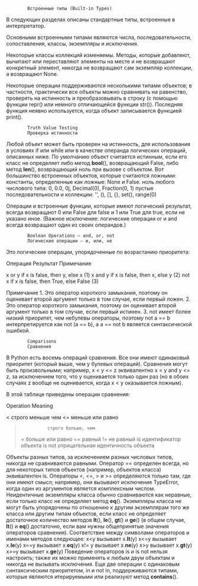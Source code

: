             Встроенные типы (Built-in Types)

В следующих разделах описаны стандартные типы, встроенные в интерпретатор.

Основными встроенными типами являются числа, последовательности, сопоставления, классы,
экземпляры и исключения.

Некоторые классы коллекций изменяемы. Методы, которые добавляют, вычитают или
переставляют элементы на месте и не возвращают конкретный элемент, никогда не возвращают
сам экземпляр коллекции, а возвращают None.

Некоторые операции поддерживаются несколькими типами объектов; в частности, практически
все объекты можно сравнивать на равенство, проверять на истинность и преобразовывать
в строку (с помощью функции repr() или немного отличающейся функции str()).
Последняя функция неявно используется, когда объект записывается функцией print().

            Truth Value Testing
            Проверка истинности

Любой объект может быть проверен на истинность, для использования в условиях if или
while или в качестве операнда логических операций, описанных ниже.
По умолчанию объект считается истинным, если его класс не определяет либо метод __bool__(),
возвращающий False, либо метод __len__(), возвращающий ноль при вызове с объектом.
Вот большинство встроенных объектов, которые считаются ложными:
     константы, определенные как ложные: None и False.
     ноль любого числового типа: 0, 0.0, 0j, Decimal(0), Fraction(0, 1)
     пустые последовательности и коллекции: '', (), [], {}, set(), range(0)

Операции и встроенные функции, которые имеют логический результат, всегда возвращают 0 
или False для false и 1 или True для true, если не указано иное. (Важное исключение:
логические операции or и and всегда возвращают один из своих операндов.)

            Boolean Operations — and, or, not
            Логические операции — и, или, не

Это логические операции, упорядоченные по возрастанию приоритета:

Операция        Результат                               Примечание

x or y          if x is false, then y, else x           (1)
x and y         if x is false, then x, else y           (2)
not x           if x is false, then True, else False    (3)

Примечание
    1. Это оператор короткого замыкания, поэтому он оценивает второй аргумент только в
том случае, если первый ложен.
    2. Это оператор короткого замыкания, поэтому он оценивает второй аргумент только в
том случае, если первый истинен.
    3. not имеет более низкий приоритет, чем небулевы операторы, поэтому not a == b
интерпретируется как not (a == b), а a == not b является синтаксической ошибкой.

            Comparisons
            Cравнения

В Python есть восемь операций сравнения. Все они имеют одинаковый приоритет (который выше,
чем у булевых операций). Сравнения могут быть произвольными; например, x < y <= z 
эквивалентно x < y and y <= z, за исключением того, что y оценивается только один раз 
(но в обоих случаях z вообще не оценивается, когда x < y оказывается ложным).

В этой таблице приведены операции сравнения:

Operation       Meaning

<               строго меньше чем
<=              меньше или равно
>               строго больше, чем
>=              больше или равно
==              равный
!=              не равный
is              идентификатор объекта
is not          отрицательная идентичность объекта

Объекты разных типов, за исключением разных числовых типов, никогда не сравниваются равными.
Оператор == определен всегда, но для некоторых типов объектов (например, объектов класса)
эквивалентен is. Операторы <, <=, > и >= определяются только там, где они имеют смысл;
например, они вызывают исключение TypeError, когда один из аргументов является 
комплексным числом.
Неидентичные экземпляры класса обычно сравниваются как неравные, если только класс 
не определяет метод __eq__().
Экземпляры класса не могут быть упорядочены по отношению к другим экземплярам того же 
класса или другим типам объектов, если класс не определяет достаточное количество методов
__lt__(), __le__(), __gt__() и __ge__() (в общем случае, __lt__() и __eq__() достаточно,
если вам нужны общепринятые значения операторов сравнения).
Соответствие между символами операторов и именами методов следующее:
x<y    вызывает   x.__lt__(y)
x<=y   вызывает   x.__le__(y)
x==y   вызывает   x.__eq__(y)
x!= y  вызывает   x.__ne__(y)
x>y    вызывает   x.__gt__(y)
x>=y   вызывает   x.__ge__(y)
Поведение операторов is и is not нельзя настроить; также их можно применять к любым двум
объектам и никогда не вызывать исключения.
Еще две операции с одинаковым синтаксическим приоритетом, in и not in, поддерживаются 
типами, которые являются итерируемыми или реализуют метод __contains__().
